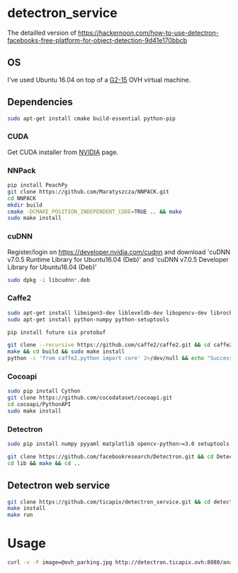 # detectron_service

The detailled version of https://hackernoon.com/how-to-use-detectron-facebooks-free-platform-for-object-detection-9d41e170bbcb

## OS

I've used Ubuntu 16.04 on top of a [G2-15](https://www.ovh.com/fr/public-cloud/instances/tarifs/) OVH virtual machine.

## Dependencies

```sh
sudo apt-get install cmake build-essential python-pip
```


### CUDA

Get CUDA installer from [NVIDIA](https://developer.nvidia.com/cuda-downloads?target_os=Linux&target_arch=x86_64&target_distro=Ubuntu&target_version=1704&target_type=deblocal) page.

### NNPack

```sh
pip install PeachPy
git clone https://github.com/Maratyszcza/NNPACK.git
cd NNPACK
mkdir build
cmake -DCMAKE_POSITION_INDEPENDENT_CODE=TRUE .. && make
sudo make install
```

### cuDNN

Register/login on https://developer.nvidia.com/cudnn and download 'cuDNN v7.0.5 Runtime Library for Ubuntu16.04 (Deb)' and 'cuDNN v7.0.5 Developer Library for Ubuntu16.04 (Deb)'

```sh
sudo dpkg -i libcudnn*.deb
```


### Caffe2

```sh
sudo apt-get install libeigen3-dev libleveldb-dev libopencv-dev librocksdb-dev libgflags-dev python3-dev liblmdb-dev libsnappy-dev libgoogle-glog-dev libopenmpi-dev
sudo apt-get install python-numpy python-setuptools
```

```sh
pip install future six protobuf
```

```sh
git clone --recursive https://github.com/caffe2/caffe2.git && cd caffe2
make && cd build && sudo make install
python -c 'from caffe2.python import core' 2>/dev/null && echo "Success" || echo "Failure"
```

### Cocoapi

```sh
sudo pip install Cython
git clone https://github.com/cocodataset/cocoapi.git
cd cocoapi/PythonAPI
sudo make install
```

### Detectron

```sh
sudo pip install numpy pyyaml matplotlib opencv-python>=3.0 setuptools Cython mock scipy
```

```sh
git clone https://github.com/facebookresearch/Detectron.git && cd Detectron
cd lib && make && cd ..
```


## Detectron web service

```sh
git clone https://github.com/ticapix/detectron_service.git && cd detectron_service
make install
make run
```

# Usage

```sh
curl -v -F image=@ovh_parking.jpg http://detectron.ticapix.ovh:8080/analyse -o test.png
```
